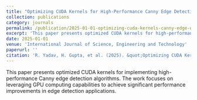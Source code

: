 ```yaml
---
title: "Optimizing CUDA Kernels for High-Performance Canny Edge Detection 2"
collection: publications
category: journals
permalink: /publication/2025-01-01-optimizing-cuda-kernels-canny-edge-detection
excerpt: 'This paper presents optimized CUDA kernels for high-performance Canny edge detection.'
date: 2025-01-01
venue: 'International Journal of Science, Engineering and Technology'
paperurl: ''
citation: 'R. Yadav, H. Gupta, et al. (2025). &quot;Optimizing CUDA Kernels for High-Performance Canny Edge Detection 2.&quot; <i>International Journal of Science, Engineering and Technology</i>.'
---
```


This paper presents optimized CUDA kernels for implementing high-performance Canny edge detection algorithms. The work focuses on leveraging GPU computing capabilities to achieve significant performance improvements in edge detection applications.
